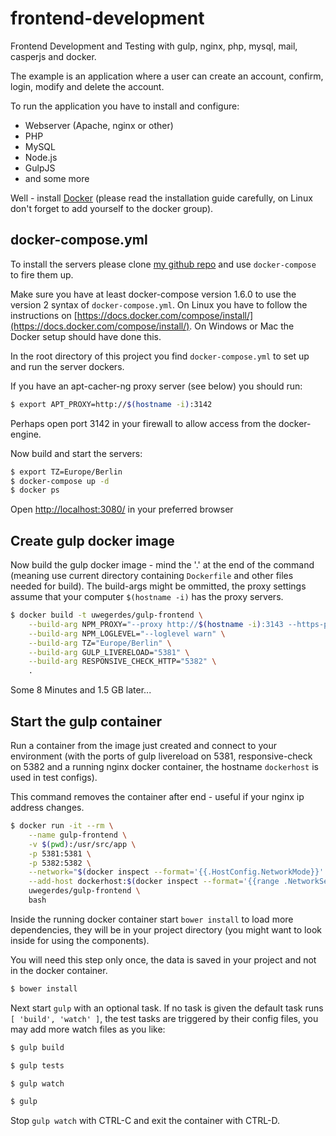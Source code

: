 # frontend-development

Frontend Development and Testing with gulp, nginx, php, mysql, mail, casperjs and docker.

The example is an application where a user can create an account, confirm, login, modify and delete the account.

To run the application you have to install and configure:

- Webserver (Apache, nginx or other)
- PHP
- MySQL
- Node.js
- GulpJS
- and some more

Well - install [Docker](https://www.docker.com/) (please read the installation guide carefully, on Linux don't forget to add yourself to the docker group).

## docker-compose.yml

To install the servers please clone [my github repo](https://github.com/UweGerdes/frontend-development) and use `docker-compose` to fire them up.

Make sure you have at least docker-compose version 1.6.0 to use the version 2 syntax of `docker-compose.yml`. On Linux you have to follow the instructions on [https://docs.docker.com/compose/install/](https://docs.docker.com/compose/install/). On Windows or Mac the Docker setup should have done this.

In the root directory of this project you find `docker-compose.yml` to set up and run the server dockers.

If you have an apt-cacher-ng proxy server (see below) you should run:

```bash
$ export APT_PROXY=http://$(hostname -i):3142
```

Perhaps open port 3142 in your firewall to allow access from the docker-engine.

Now build and start the servers:

```bash
$ export TZ=Europe/Berlin
$ docker-compose up -d
$ docker ps
```

Open [http://localhost:3080/](http://localhost:3080/) in your preferred browser

## Create gulp docker image

Now build the gulp docker image - mind the '.' at the end of the command (meaning use current directory containing `Dockerfile` and other files needed for build). The build-args might be ommitted, the proxy settings assume that your computer `$(hostname -i)` has the proxy servers.

```bash
$ docker build -t uwegerdes/gulp-frontend \
	--build-arg NPM_PROXY="--proxy http://$(hostname -i):3143 --https-proxy http://$(hostname -i):3143 --strict-ssl false" \
	--build-arg NPM_LOGLEVEL="--loglevel warn" \
	--build-arg TZ="Europe/Berlin" \
	--build-arg GULP_LIVERELOAD="5381" \
	--build-arg RESPONSIVE_CHECK_HTTP="5382" \
	.
```

Some 8 Minutes and 1.5 GB later...

## Start the gulp container

Run a container from the image just created and connect to your environment (with the ports of gulp livereload on 5381, responsive-check on 5382 and a running nginx docker container, the hostname `dockerhost` is used in test configs).

This command removes the container after end - useful if your nginx ip address changes.

```bash
$ docker run -it --rm \
	--name gulp-frontend \
	-v $(pwd):/usr/src/app \
	-p 5381:5381 \
	-p 5382:5382 \
	--network="$(docker inspect --format='{{.HostConfig.NetworkMode}}' nginx)" \
	--add-host dockerhost:$(docker inspect --format='{{range .NetworkSettings.Networks}}{{.IPAddress}} {{end}}' nginx) \
	uwegerdes/gulp-frontend \
	bash
```

Inside the running docker container start `bower install` to load more dependencies, they will be in your project directory (you might want to look inside for using the components).

You will need this step only once, the data is saved in your project and not in the docker container.

```bash
$ bower install
```

Next start `gulp` with an optional task. If no task is given the default task runs `[ 'build', 'watch' ]`, the test tasks are triggered by their config files, you may add more watch files as you like:

```bash
$ gulp build

$ gulp tests

$ gulp watch

$ gulp
```

Stop `gulp watch` with CTRL-C and exit the container with CTRL-D.
